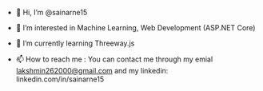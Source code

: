 - 👋 Hi, I’m @sainarne15
- 👀 I’m interested in Machine Learning, Web Development (ASP.NET Core)
- 🌱 I’m currently learning Threeway.js

- 📫 How to reach me : You can contact me through my emial lakshmin262000@gmail.com and my linkedin: linkedin.com/in/sainarne15

<!---
sainarne15/sainarne15 is a ✨ special ✨ repository because its `README.md` (this file) appears on your GitHub profile.
You can click the Preview link to take a look at your changes.
--->
